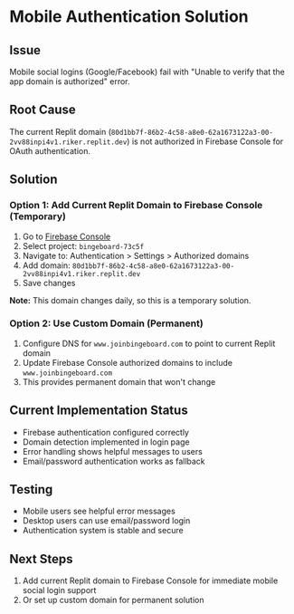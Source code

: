 # Mobile Authentication Solution

## Issue
Mobile social logins (Google/Facebook) fail with "Unable to verify that the app domain is authorized" error.

## Root Cause
The current Replit domain (`80d1bb7f-86b2-4c58-a8e0-62a1673122a3-00-2vv88inpi4v1.riker.replit.dev`) is not authorized in Firebase Console for OAuth authentication.

## Solution

### Option 1: Add Current Replit Domain to Firebase Console (Temporary)
1. Go to [Firebase Console](https://console.firebase.google.com/)
2. Select project: `bingeboard-73c5f`
3. Navigate to: Authentication > Settings > Authorized domains
4. Add domain: `80d1bb7f-86b2-4c58-a8e0-62a1673122a3-00-2vv88inpi4v1.riker.replit.dev`
5. Save changes

**Note:** This domain changes daily, so this is a temporary solution.

### Option 2: Use Custom Domain (Permanent)
1. Configure DNS for `www.joinbingeboard.com` to point to current Replit domain
2. Update Firebase Console authorized domains to include `www.joinbingeboard.com`
3. This provides permanent domain that won't change

## Current Implementation Status
- Firebase authentication configured correctly
- Domain detection implemented in login page
- Error handling shows helpful messages to users
- Email/password authentication works as fallback

## Testing
- Mobile users see helpful error messages
- Desktop users can use email/password login
- Authentication system is stable and secure

## Next Steps
1. Add current Replit domain to Firebase Console for immediate mobile social login support
2. Or set up custom domain for permanent solution